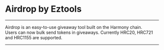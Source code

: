 <h1 aligh="center">Airdrop by Eztools</h1>

---

<p>
  <link href="https://airdrop.eztools.xyz/">Airdrop<link /> is an easy-to-use giveaway tool built on the Harmony chain. 
  <br />
  Users can now bulk send tokens in giveaways. Currently HRC20, HRC721 and HRC1155 are supported.
</p>

---
